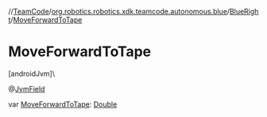 //[TeamCode](../../../index.md)/[org.robotics.robotics.xdk.teamcode.autonomous.blue](../index.md)/[BlueRight](index.md)/[MoveForwardToTape](-move-forward-to-tape.md)

# MoveForwardToTape

[androidJvm]\

@[JvmField](https://kotlinlang.org/api/latest/jvm/stdlib/kotlin.jvm/-jvm-field/index.html)

var [MoveForwardToTape](-move-forward-to-tape.md): [Double](https://kotlinlang.org/api/latest/jvm/stdlib/kotlin/-double/index.html)
